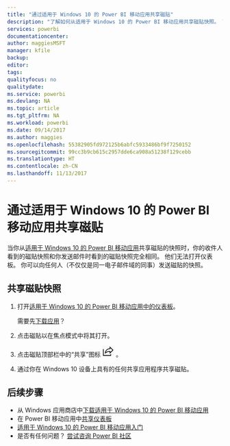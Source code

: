 ```yaml
---
title: "通过适用于 Windows 10 的 Power BI 移动应用共享磁贴"
description: "了解如何从适用于 Windows 10 的 Power BI 移动应用共享磁贴快照。 可与任何人（不仅是同事）共享磁贴快照。"
services: powerbi
documentationcenter: 
author: maggiesMSFT
manager: kfile
backup: 
editor: 
tags: 
qualityfocus: no
qualitydate: 
ms.service: powerbi
ms.devlang: NA
ms.topic: article
ms.tgt_pltfrm: NA
ms.workload: powerbi
ms.date: 09/14/2017
ms.author: maggies
ms.openlocfilehash: 55382905fd972125b6abfc5933486bf9f7250152
ms.sourcegitcommit: 99cc3b9cb615c2957dde6ca908a51238f129cebb
ms.translationtype: HT
ms.contentlocale: zh-CN
ms.lasthandoff: 11/13/2017
---
```

# <a name="share-a-tile-from-the-power-bi-mobile-app-for-windows-10"></a>通过适用于 Windows 10 的 Power BI 移动应用共享磁贴
当你从[适用于 Windows 10 的 Power BI 移动应用](mobile-windows-10-phone-app-get-started.md)共享磁贴的快照时，你的收件人看到的磁贴快照和你发送邮件时看到的磁贴快照完全相同。 他们无法打开仪表板。 你可以向任何人（不仅仅是同一电子邮件域的同事）发送磁贴的快照。

## <a name="share-a-snapshot-of-a-tile"></a>共享磁贴快照
1. 打开[适用于 Windows 10 的 Power BI 移动应用中的仪表板](mobile-apps-view-dashboard.md)。
   
    需要先[下载应用](http://go.microsoft.com/fwlink/?LinkID=526478)？
2. 点击磁贴以在焦点模式中将其打开。
3. 点击磁贴顶部栏中的“共享”图标 ![“共享”图标](media/mobile-share-tile-windows-10-phone-app/power-bi-win10-share-tile-icon.png) 。
4. 通过你在 Windows 10 设备上具有的任何共享应用程序共享磁贴。

## <a name="next-steps"></a>后续步骤
* 从 Windows 应用商店中[下载适用于 Windows 10 的 Power BI 移动应用](http://go.microsoft.com/fwlink/?LinkID=526478)  
* 在 Power BI 移动应用中[共享仪表板](mobile-share-dashboard-from-the-mobile-apps.md)
* [适用于 Windows 10 的 Power BI 移动应用入门](mobile-windows-10-phone-app-get-started.md)  
* 是否有任何问题？ [尝试咨询 Power BI 社区](http://community.powerbi.com/)

